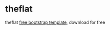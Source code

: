 # theflat
theflat <a href="http://www.bootstrapheaven.net">free bootstrap template</a>, download for free
